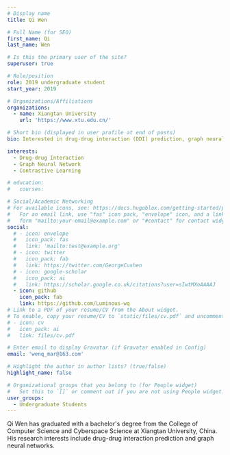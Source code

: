 ```yaml
---
# Display name
title: Qi Wen

# Full Name (for SEO)
first_name: Qi
last_name: Wen

# Is this the primary user of the site?
superuser: true

# Role/position
role: 2019 undergraduate student
start_year: 2019

# Organizations/Affiliations
organizations:
  - name: Xiangtan University
    url: 'https://www.xtu.edu.cn/'

# Short bio (displayed in user profile at end of posts)
bio: Interested in drug-drug interaction (DDI) prediction, graph neural network (GNN), and contrastive learning (CL).

interests:
  - Drug-drug Interaction
  - Graph Neural Network
  - Contrastive Learning

# education:
#   courses:

# Social/Academic Networking
# For available icons, see: https://docs.hugoblox.com/getting-started/page-builder/#icons
#   For an email link, use "fas" icon pack, "envelope" icon, and a link in the
#   form "mailto:your-email@example.com" or "#contact" for contact widget.
social:
  # - icon: envelope
  #   icon_pack: fas
  #   link: 'mailto:test@example.org'
  # - icon: twitter
  #   icon_pack: fab
  #   link: https://twitter.com/GeorgeCushen
  # - icon: google-scholar
  #   icon_pack: ai
  #   link: https://scholar.google.co.uk/citations?user=sIwtMXoAAAAJ
  - icon: github
    icon_pack: fab
    link: https://github.com/Luminous-wq
# Link to a PDF of your resume/CV from the About widget.
# To enable, copy your resume/CV to `static/files/cv.pdf` and uncomment the lines below.
# - icon: cv
#   icon_pack: ai
#   link: files/cv.pdf

# Enter email to display Gravatar (if Gravatar enabled in Config)
email: 'wenq_mar@163.com'

# Highlight the author in author lists? (true/false)
highlight_name: false

# Organizational groups that you belong to (for People widget)
#   Set this to `[]` or comment out if you are not using People widget.
user_groups:
  - Undergraduate Students
---
```


Qi Wen has graduated with a bachelor's degree from the College of Computer Science and Cyberspace Science at Xiangtan University, China. His research interests include drug-drug interaction prediction and graph neural networks.